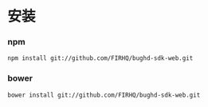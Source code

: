 # 安装
### npm
```
npm install git://github.com/FIRHQ/bughd-sdk-web.git
```
### bower
```
bower install git://github.com/FIRHQ/bughd-sdk-web.git
```